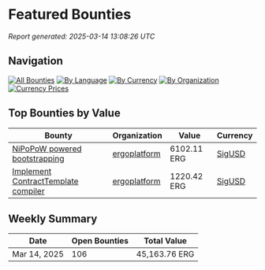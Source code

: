 # Featured Bounties

*Report generated: 2025-03-14 13:08:26 UTC*

## Navigation

[![All Bounties](https://img.shields.io/badge/All_Bounties-106-blue)](all.md) [![By Language](https://img.shields.io/badge/By_Language-6-green)](by_language/) [![By Currency](https://img.shields.io/badge/By_Currency-6-yellow)](by_currency/) [![By Organization](https://img.shields.io/badge/By_Organization-6-orange)](by_org/) [![Currency Prices](https://img.shields.io/badge/Currency_Prices-5-purple)](currency_prices.md)

## Top Bounties by Value

| Bounty | Organization | Value | Currency |
|--------|--------------|-------|----------|
| [NiPoPoW powered bootstrapping ](https://github.com/ergoplatform/ergo/issues/1365) | [ergoplatform](by_org/ergoplatform.md) | 6102.11 ERG | [SigUSD](by_currency/sigusd.md) |
| [Implement ContractTemplate compiler](https://github.com/ergoplatform/sigmastate-interpreter/issues/852) | [ergoplatform](by_org/ergoplatform.md) | 1220.42 ERG | [SigUSD](by_currency/sigusd.md) |

## Weekly Summary

| Date | Open Bounties | Total Value |
|------|--------------|-------------|
| Mar 14, 2025 | 106 | 45,163.76 ERG |

